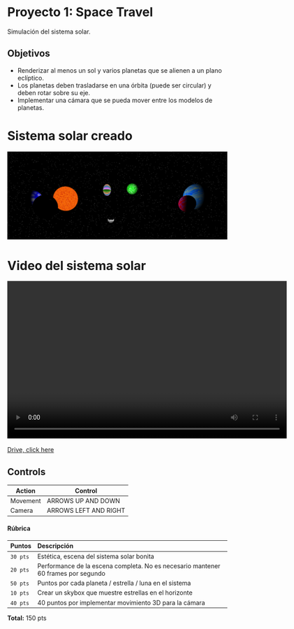 # Proyecto 1: Space Travel
Simulación del sistema solar. 

## Objetivos
- Renderizar al menos un sol y varios planetas que se alienen a un plano eclíptico.
- Los planetas deben trasladarse en una órbita (puede ser circular) y deben rotar sobre su eje.
- Implementar una cámara que se pueda mover entre los modelos de planetas.

# Sistema solar creado
![img1](/Planetas.png)

# Video del sistema solar
<video width="640" height="360" controls>
  <source src="/Space_Travel.mp4" type="video/mp4">
  Your browser does not support the video tag.
</video>

[Drive, click here](https://drive.google.com/file/d/1uALrm1Ue1uaniUX_dI_CUU1UoJnDrx2a/view?usp=sharing)

## Controls

| Action             | Control                                                                |
| ----------------- | ------------------------------------------------------------------ |
| Movement | ARROWS UP AND DOWN |
| Camera | ARROWS LEFT AND RIGHT |

#### Rúbrica

| Puntos | Descripción                     |
| :-------- | :-------------------------------- |
| `30 pts`              | Estética, escena del sistema solar bonita |
| `20 pts`              | Performance de la escena completa. No es necesario mantener 60 frames por segundo |
| `50 pts`              | Puntos por cada planeta / estrella / luna en el sistema |
| `10 pts`              | Crear un skybox que muestre estrellas en el horizonte |
| `40 pts`              | 40 puntos por implementar movimiento 3D para la cámara |

**Total:** 150 pts
